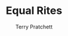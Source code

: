 ---
title: "Equal Rites"
cc-type: novel
author: Terry Pratchett
hashtag: "equal-rites"
permalink: /:title/
tags:
  - book
  - Discworld
  - Terry Pratchett
---
